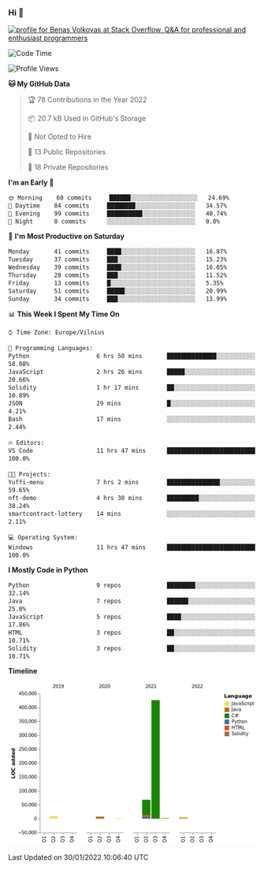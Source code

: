 ### Hi 👋
<a href="https://stackoverflow.com/users/14954249/benas-volkovas"><img src="https://stackoverflow.com/users/flair/14954249.png?theme=dark" width="208" height="58" alt="profile for Benas Volkovas at Stack Overflow, Q&amp;A for professional and enthusiast programmers" title="profile for Benas Volkovas at Stack Overflow, Q&amp;A for professional and enthusiast programmers"></a>

<!--START_SECTION:waka-->
![Code Time](http://img.shields.io/badge/Code%20Time-557%20hrs%2056%20mins-blue)

![Profile Views](http://img.shields.io/badge/Profile%20Views-0-blue)

**🐱 My GitHub Data** 

> 🏆 78 Contributions in the Year 2022
 > 
> 📦 20.7 kB Used in GitHub's Storage 
 > 
> 🚫 Not Opted to Hire
 > 
> 📜 13 Public Repositories 
 > 
> 🔑 18 Private Repositories  
 > 
**I'm an Early 🐤** 

```text
🌞 Morning    60 commits     ██████░░░░░░░░░░░░░░░░░░░   24.69% 
🌆 Daytime    84 commits     ████████░░░░░░░░░░░░░░░░░   34.57% 
🌃 Evening    99 commits     ██████████░░░░░░░░░░░░░░░   40.74% 
🌙 Night      0 commits      ░░░░░░░░░░░░░░░░░░░░░░░░░   0.0%

```
📅 **I'm Most Productive on Saturday** 

```text
Monday       41 commits     ████░░░░░░░░░░░░░░░░░░░░░   16.87% 
Tuesday      37 commits     ███░░░░░░░░░░░░░░░░░░░░░░   15.23% 
Wednesday    39 commits     ████░░░░░░░░░░░░░░░░░░░░░   16.05% 
Thursday     28 commits     ███░░░░░░░░░░░░░░░░░░░░░░   11.52% 
Friday       13 commits     █░░░░░░░░░░░░░░░░░░░░░░░░   5.35% 
Saturday     51 commits     █████░░░░░░░░░░░░░░░░░░░░   20.99% 
Sunday       34 commits     ███░░░░░░░░░░░░░░░░░░░░░░   13.99%

```


📊 **This Week I Spent My Time On** 

```text
⌚︎ Time Zone: Europe/Vilnius

💬 Programming Languages: 
Python                   6 hrs 50 mins       ██████████████░░░░░░░░░░░   58.08% 
JavaScript               2 hrs 26 mins       █████░░░░░░░░░░░░░░░░░░░░   20.66% 
Solidity                 1 hr 17 mins        ██░░░░░░░░░░░░░░░░░░░░░░░   10.89% 
JSON                     29 mins             █░░░░░░░░░░░░░░░░░░░░░░░░   4.21% 
Bash                     17 mins             ░░░░░░░░░░░░░░░░░░░░░░░░░   2.44%

🔥 Editors: 
VS Code                  11 hrs 47 mins      █████████████████████████   100.0%

🐱‍💻 Projects: 
Yuffi-menu               7 hrs 2 mins        ███████████████░░░░░░░░░░   59.65% 
nft-demo                 4 hrs 30 mins       █████████░░░░░░░░░░░░░░░░   38.24% 
smartcontract-lottery    14 mins             ░░░░░░░░░░░░░░░░░░░░░░░░░   2.11%

💻 Operating System: 
Windows                  11 hrs 47 mins      █████████████████████████   100.0%

```

**I Mostly Code in Python** 

```text
Python                   9 repos             ████████░░░░░░░░░░░░░░░░░   32.14% 
Java                     7 repos             ██████░░░░░░░░░░░░░░░░░░░   25.0% 
JavaScript               5 repos             ████░░░░░░░░░░░░░░░░░░░░░   17.86% 
HTML                     3 repos             ██░░░░░░░░░░░░░░░░░░░░░░░   10.71% 
Solidity                 3 repos             ██░░░░░░░░░░░░░░░░░░░░░░░   10.71%

```


**Timeline**

![Chart not found](https://raw.githubusercontent.com/BenasVolkovas/BenasVolkovas/main/charts/bar_graph.png) 


 Last Updated on 30/01/2022 10:06:40 UTC
<!--END_SECTION:waka-->
